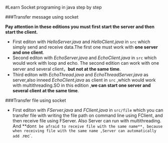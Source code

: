 #Learn Socket programing in java step by step

###Transfer message using socket

**Pay attention in these editions you must first start the server and then start the client.**

* First editon with *HelloServer.java* and *HelloClient.java* in `src` which simply send and receive data.The first one must work with **one server and one client**.
* Second editon with *EchoServer.java* and *EchoClient.java* in `src` which would work with loop and echo. The second edition can work with one server and several client，**but not at the same time**.
* Third editon with *EchoThread.java* and *EchoThreadServer.java* as server,also inneed *EchoClient.java*  as client in `src` ,which would work with multithreading.SO in this edition ,**we can start one server and several client at the same time**.


###Transfer file using socket

* First editon with *FServer.java* and *FClient.java* in `src/file` which you can transfer file with writing the file path on command line using FClient, and then receive file using FServer. Also Server can run with multithreading. And **don`t be afraid to receive file with the same name**, because when receiving file with the same name ,Server can automatically add `.rec`.
